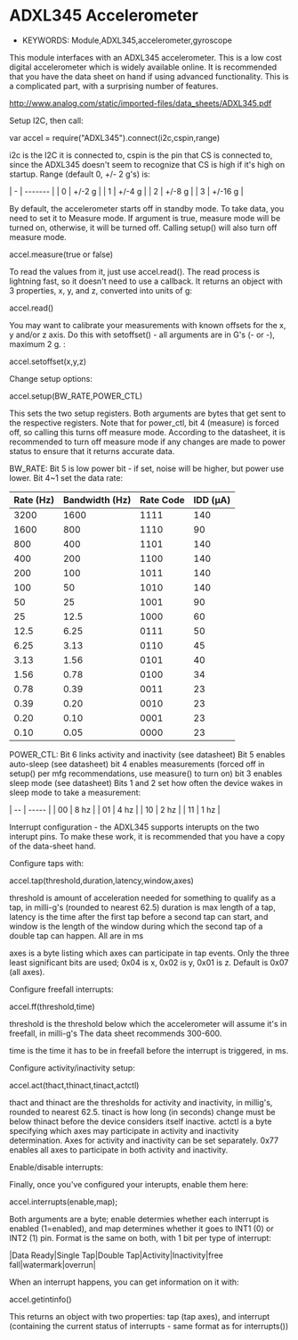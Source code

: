   <!--- Copyright (c) 2014 Spence Konde. See the file LICENSE for copying permission. -->
  ADXL345 Accelerometer
  =====================

  * KEYWORDS: Module,ADXL345,accelerometer,gyroscope


This module interfaces with an ADXL345 accelerometer. This is a low cost digital accelerometer which is widely available online. 
It is recommended that you have the data sheet on hand if using advanced functionality. This is a complicated part, with a surprising number of features.

http://www.analog.com/static/imported-files/data_sheets/ADXL345.pdf


Setup I2C, then call:

var accel = require("ADXL345").connect(i2c,cspin,range)

i2c is the I2C it is connected to, cspin is the pin that CS is connected to, since the ADXL345 doesn't seem to recognize that CS is high if it's high on startup. 
Range (default 0, +/- 2 g's) is:

  | - | ------- |
  | 0 | +/-2 g  |
  | 1 | +/-4 g  |
  | 2 | +/-8 g  |
  | 3 | +/-16 g |

By default, the accelerometer starts off in standby mode. To take data, you need to set it to Measure mode. If argument is true, measure mode will be turned on, otherwise, it will be turned off. Calling setup() will also turn off measure mode. 

accel.measure(true or false)

To read the values from it, just use accel.read(). The read process is lightning fast, so it doesn't need to use a callback. It returns an object with 3 properties, x, y, and z, converted into units of g:

accel.read()

You may want to calibrate your measurements with known offsets for the x, y and/or z axis. Do this with setoffset() - all arguments are in G's (- or -), maximum 2 g. :

accel.setoffset(x,y,z)


Change setup options:

accel.setup(BW_RATE,POWER_CTL)

This sets the two setup registers. Both arguments are bytes that get sent to the respective registers. Note that for power_ctl, bit 4 (measure) is forced off, so calling this turns off measure mode. According to the datasheet, it is recommended to turn off measure mode if any changes are made to power status to ensure that it returns accurate data. 

BW_RATE: Bit 5 is low power bit - if set, noise will be higher, but power use lower. 
Bit 4~1 set the data rate:
  
  | Rate (Hz)|Bandwidth (Hz)|Rate Code|IDD (µA)|
  |----------|--------------|---------|--------|
  | 3200	 | 1600			| 1111    |   140  | 
  | 1600	 | 800			| 1110    |    90  |
  | 800		 | 400			| 1101    |   140  |
  | 400		 | 200			| 1100    |   140  |
  | 200		 | 100			| 1011    |   140  |
  | 100		 | 50			| 1010    |   140  |
  | 50		 | 25			| 1001    |    90  |
  | 25		 | 12.5			| 1000    |    60  |
  | 12.5	 | 6.25			| 0111    |    50  |
  | 6.25	 | 3.13			| 0110    |    45  |
  | 3.13	 | 1.56			| 0101    |    40  |
  | 1.56	 | 0.78			| 0100    |    34  |
  | 0.78	 | 0.39			| 0011    |    23  |
  | 0.39	 | 0.20			| 0010    |    23  |
  | 0.20	 | 0.10			| 0001    |    23  |
  | 0.10	 | 0.05		 	| 0000    |    23  |

POWER_CTL:
Bit 6 links activity and inactivity (see datasheet)
Bit 5 enables auto-sleep (see datasheet)
bit 4 enables measurements (forced off in setup() per mfg recommendations, use measure() to turn on)
bit 3 enables sleep mode (see datasheet)
Bits 1 and 2 set how often the device wakes in sleep mode to take a measurement:

  | -- | ----- |
  | 00 |  8 hz |
  | 01 |  4 hz |
  | 10 |  2 hz |
  | 11 |  1 hz |



Interrupt configuration - the ADXL345 supports interupts on the two interupt pins. To make these work, it is recommended that you have a copy of the data-sheet hand. 

Configure taps with:

accel.tap(threshold,duration,latency,window,axes)

threshold is amount of acceleration needed for something to qualify as a tap, in milli-g's (rounded to nearest 62.5)
duration is max length of a tap, latency is the time after the first tap before a second tap can start, and window is the length of the window during which the second tap of a double tap can happen. All are in ms

axes is a byte listing which axes can participate in tap events. Only the three least significant bits are used; 0x04 is x, 0x02 is y, 0x01 is z. Default is 0x07 (all axes). 

Configure freefall interrupts:

accel.ff(threshold,time)

threshold is the threshold below which the accelerometer will assume it's in freefall, in milli-g's The data sheet recommends 300-600.

time is the time it has to be in freefall before the interrupt is triggered, in ms. 


Configure activity/inactivity setup:

accel.act(thact,thinact,tinact,actctl)

thact and thinact are the thresholds for activity and inactivity, in millig's, rounded to nearest 62.5. 
tinact is how long (in seconds) change must be below thinact before the device considers itself inactive. 
actctl is a byte specifying which axes may participate in activity and inactivity determination. Axes for activity and inactivity can be set separately. 0x77 enables all axes to participate in both activity and inactivity. 


Enable/disable interrupts:

Finally, once you've configured your interupts, enable them here:

accel.interrupts(enable,map);

Both arguments are a byte; enable determies whether each interrupt is enabled (1=enabled), and map determines whether it goes to INT1 (0) or INT2 (1) pin. Format is the same on both, with 1 bit per type of interrupt:

|Data Ready|Single Tap|Double Tap|Activity|Inactivity|free fall|watermark|overrun|

When an interrupt happens, you can get information on it with:

accel.getintinfo()

This returns an object with two properties: tap (tap axes), and interrupt (containing the current status of interrupts - same format as for interrupts())


